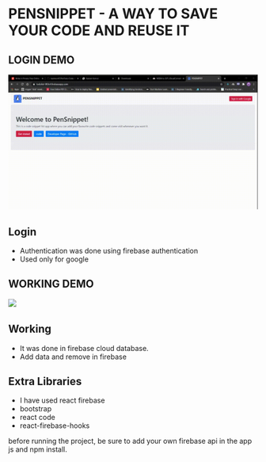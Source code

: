 # PENSNIPPET - A WAY TO SAVE YOUR CODE AND REUSE IT

## LOGIN DEMO
![](loginDemo.gif)

## Login 

- Authentication was done using firebase authentication
- Used only for google

## WORKING DEMO

![](workingDemo.gif)

## Working

- It was done in firebase cloud database.
- Add data and remove in firebase

## Extra Libraries

- I have used react firebase
- bootstrap
- react code
- react-firebase-hooks


before running the project, be sure to add your own firebase api in the app js and npm install.
